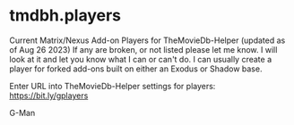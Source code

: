 # tmdbh.players

Current Matrix/Nexus Add-on Players for TheMovieDb-Helper (updated as of Aug 26 2023) 
If any are broken, or not listed please let me know. I will look at it and let you know what I can or can't do. 
I can usually create a player for forked add-ons built on either an Exodus or Shadow base.

Enter URL into TheMovieDb-Helper settings for players: https://bit.ly/gplayers

G-Man
